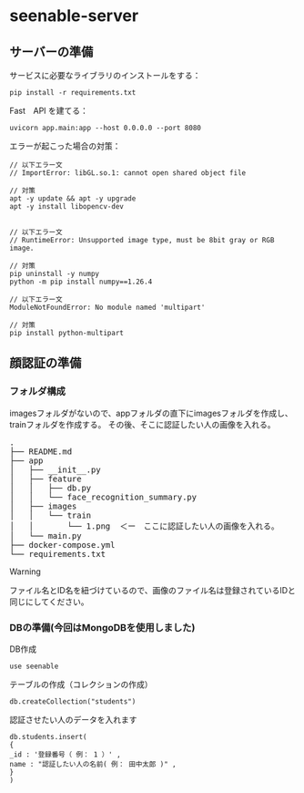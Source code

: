 # seenable-server

## サーバーの準備

サービスに必要なライブラリのインストールをする：
```
pip install -r requirements.txt
```

Fast　API を建てる：
```
uvicorn app.main:app --host 0.0.0.0 --port 8080
```

エラーが起こった場合の対策：
```
// 以下エラー文
// ImportError: libGL.so.1: cannot open shared object file

// 対策
apt -y update && apt -y upgrade
apt -y install libopencv-dev


// 以下エラー文
// RuntimeError: Unsupported image type, must be 8bit gray or RGB image.

// 対策
pip uninstall -y numpy
python -m pip install numpy==1.26.4

// 以下エラー文
ModuleNotFoundError: No module named 'multipart'

// 対策
pip install python-multipart
```

## 顔認証の準備
### フォルダ構成
imagesフォルダがないので、appフォルダの直下にimagesフォルダを作成し、trainフォルダを作成する。
その後、そこに認証したい人の画像を入れる。
<pre>
.
├── README.md
├── app
│   ├── __init__.py
│   ├── feature
│   │   ├── db.py
│   │   └── face_recognition_summary.py
│   ├── images
│   │   └── train
│   │       └── 1.png  ＜ー　ここに認証したい人の画像を入れる。
│   └── main.py
├── docker-compose.yml
└── requirements.txt
</pre>

> [!WARNING]
> ファイル名とID名を紐づけているので、画像のファイル名は登録されているIDと同じにしてください。

### DBの準備(今回はMongoDBを使用しました)
DB作成

```
use seenable
```

テーブルの作成（コレクションの作成）
```
db.createCollection("students")
```

認証させたい人のデータを入れます
```
db.students.insert(
{
_id : '登録番号（ 例： 1 ）' ,
name : "認証したい人の名前( 例： 田中太郎 )" ,
}
)
```
